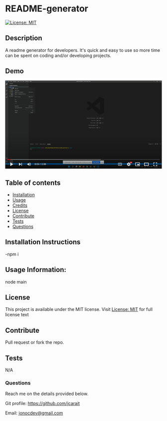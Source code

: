 # README-generator
  [![License: MIT](https://img.shields.io/badge/License-MIT-yellow.svg)](https://opensource.org/licenses/MIT)

## Description

A readme generator for developers. It's quick and easy to use so more time can be spent on coding and/or developing projects.

## Demo

[![A video demo of a README.md generator using command-line interface](/yt-preview.png)](https://www.youtube.com/watch?v=yXJX1ChWGAU)

## Table of contents

- [Installation](#installation)
- [Usage](#usage)
- [Credits](#credits)
- [License](#license)
- [Contribute](#Contribute)
- [Tests](#Tests)
- [Questions](#Questions)

## Installation Instructions

-npm i

## Usage Information:

node main

## License

This project is available under the MIT license. Visit [License: MIT](https://opensource.org/licenses/MIT) for full license text

## Contribute

Pull request or fork the repo.

## Tests

N/A

### Questions

Reach me on the details provided below.

Git profile: https://github.com/jcarait

Email: jonocdev@gmail.com